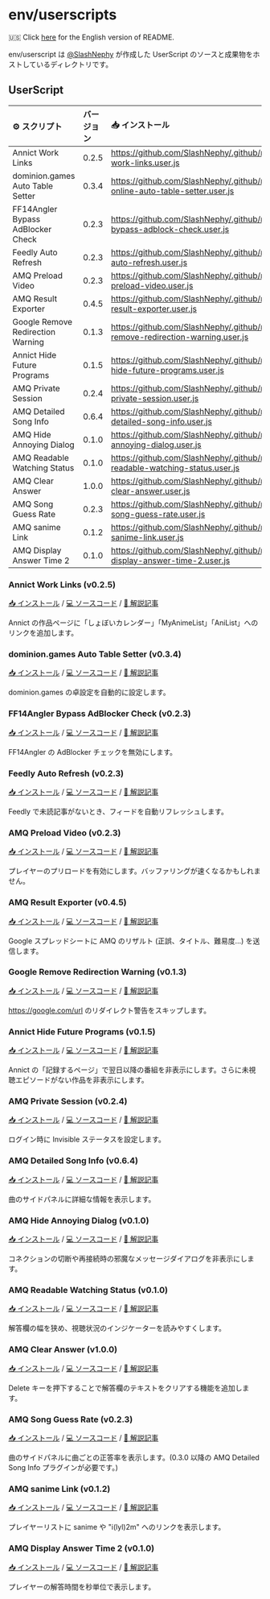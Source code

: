# env/userscripts

🇺🇸 Click [here](https://github.com/SlashNephy/.github/blob/master/env/userscript/README.md) for the English version of README.

env/userscript は [@SlashNephy](https://github.com/SlashNephy) が作成した UserScript のソースと成果物をホストしているディレクトリです。

## UserScript

| ⚙ スクリプト                      | バージョン | 📥 インストール                                                                                                |
| :-------------------------------- | :--------- | :------------------------------------------------------------------------------------------------------------- |
| Annict Work Links                 | 0.2.5      | https://github.com/SlashNephy/.github/raw/master/env/userscript/dist/annict-work-links.user.js                 |
| dominion.games Auto Table Setter  | 0.3.4      | https://github.com/SlashNephy/.github/raw/master/env/userscript/dist/dominion-online-auto-table-setter.user.js |
| FF14Angler Bypass AdBlocker Check | 0.2.3      | https://github.com/SlashNephy/.github/raw/master/env/userscript/dist/ff14angler-bypass-adblock-check.user.js   |
| Feedly Auto Refresh               | 0.2.3      | https://github.com/SlashNephy/.github/raw/master/env/userscript/dist/feedly-auto-refresh.user.js               |
| AMQ Preload Video                 | 0.2.3      | https://github.com/SlashNephy/.github/raw/master/env/userscript/dist/amq-preload-video.user.js                 |
| AMQ Result Exporter               | 0.4.5      | https://github.com/SlashNephy/.github/raw/master/env/userscript/dist/amq-result-exporter.user.js               |
| Google Remove Redirection Warning | 0.1.3      | https://github.com/SlashNephy/.github/raw/master/env/userscript/dist/google-remove-redirection-warning.user.js |
| Annict Hide Future Programs       | 0.1.5      | https://github.com/SlashNephy/.github/raw/master/env/userscript/dist/annict-hide-future-programs.user.js       |
| AMQ Private Session               | 0.2.4      | https://github.com/SlashNephy/.github/raw/master/env/userscript/dist/amq-private-session.user.js               |
| AMQ Detailed Song Info            | 0.6.4      | https://github.com/SlashNephy/.github/raw/master/env/userscript/dist/amq-detailed-song-info.user.js            |
| AMQ Hide Annoying Dialog          | 0.1.0      | https://github.com/SlashNephy/.github/raw/master/env/userscript/dist/amq-hide-annoying-dialog.user.js          |
| AMQ Readable Watching Status      | 0.1.0      | https://github.com/SlashNephy/.github/raw/master/env/userscript/dist/amq-readable-watching-status.user.js      |
| AMQ Clear Answer                  | 1.0.0      | https://github.com/SlashNephy/.github/raw/master/env/userscript/dist/amq-clear-answer.user.js                  |
| AMQ Song Guess Rate               | 0.2.3      | https://github.com/SlashNephy/.github/raw/master/env/userscript/dist/amq-song-guess-rate.user.js               |
| AMQ sanime Link                   | 0.1.2      | https://github.com/SlashNephy/.github/raw/master/env/userscript/dist/amq-sanime-link.user.js                   |
| AMQ Display Answer Time 2         | 0.1.0      | https://github.com/SlashNephy/.github/raw/master/env/userscript/dist/amq-display-answer-time-2.user.js         |

### Annict Work Links (v0.2.5)

[📥 インストール](https://github.com/SlashNephy/.github/raw/master/env/userscript/dist/annict-work-links.user.js) / [💻 ソースコード](https://github.com/SlashNephy/.github/blob/master/env/userscript/src/annict-work-links.ts) / [📖 解説記事](https://scrapbox.io/slashnephy/Annict_%E3%81%AE%E4%BD%9C%E5%93%81%E3%83%9A%E3%83%BC%E3%82%B8%E3%81%AB%E5%90%84%E7%A8%AE%E3%82%B5%E3%82%A4%E3%83%88%E3%81%B8%E3%81%AE%E3%83%AA%E3%83%B3%E3%82%AF%E3%82%92%E8%A1%A8%E7%A4%BA%E3%81%99%E3%82%8B_UserScript)

Annict の作品ページに「しょぼいカレンダー」「MyAnimeList」「AniList」へのリンクを追加します。

### dominion.games Auto Table Setter (v0.3.4)

[📥 インストール](https://github.com/SlashNephy/.github/raw/master/env/userscript/dist/dominion-online-auto-table-setter.user.js) / [💻 ソースコード](https://github.com/SlashNephy/.github/blob/master/env/userscript/src/dominion-online-auto-table-setter.ts) / [📖 解説記事](https://scrapbox.io/slashnephy/Dominion_Online_%E3%81%AE%E5%8D%93%E3%82%92%E8%87%AA%E5%8B%95%E3%81%A7%E8%A8%AD%E5%AE%9A%E3%81%99%E3%82%8B_UserScript)

dominion.games の卓設定を自動的に設定します。

### FF14Angler Bypass AdBlocker Check (v0.2.3)

[📥 インストール](https://github.com/SlashNephy/.github/raw/master/env/userscript/dist/ff14angler-bypass-adblock-check.user.js) / [💻 ソースコード](https://github.com/SlashNephy/.github/blob/master/env/userscript/src/ff14angler-bypass-adblock-check.ts) / [📖 解説記事](https://scrapbox.io/slashnephy/%E7%8C%AB%E3%81%AF%E3%81%8A%E8%85%B9%E3%81%8C%E3%81%99%E3%81%84%E3%81%9F%E3%81%AE%E5%BA%83%E5%91%8A%E3%83%96%E3%83%AD%E3%83%83%E3%82%AF%E6%A4%9C%E7%9F%A5%E3%82%92%E5%9B%9E%E9%81%BF%E3%81%99%E3%82%8B_UserScript)

FF14Angler の AdBlocker チェックを無効にします。

### Feedly Auto Refresh (v0.2.3)

[📥 インストール](https://github.com/SlashNephy/.github/raw/master/env/userscript/dist/feedly-auto-refresh.user.js) / [💻 ソースコード](https://github.com/SlashNephy/.github/blob/master/env/userscript/src/feedly-auto-refresh.ts) / [📖 解説記事](https://scrapbox.io/slashnephy/Feedly_%E3%81%A7%E6%9C%AA%E8%AA%AD%E8%A8%98%E4%BA%8B%E3%81%8C%E3%81%AA%E3%81%84%E3%81%A8%E3%81%8D%E3%80%81%E3%83%95%E3%82%A3%E3%83%BC%E3%83%89%E3%82%92%E8%87%AA%E5%8B%95%E3%83%AA%E3%83%95%E3%83%AC%E3%83%83%E3%82%B7%E3%83%A5%E3%81%99%E3%82%8B_UserScript)

Feedly で未読記事がないとき、フィードを自動リフレッシュします。

### AMQ Preload Video (v0.2.3)

[📥 インストール](https://github.com/SlashNephy/.github/raw/master/env/userscript/dist/amq-preload-video.user.js) / [💻 ソースコード](https://github.com/SlashNephy/.github/blob/master/env/userscript/src/amq-preload-video.ts) / [📖 解説記事](https://scrapbox.io/slashnephy/AMQ_%E3%81%AE%E3%83%A1%E3%83%87%E3%82%A3%E3%82%A2%E3%82%92%E3%83%97%E3%83%AA%E3%83%AD%E3%83%BC%E3%83%89%E3%81%95%E3%81%9B%E3%82%8B_UserScript)

プレイヤーのプリロードを有効にします。バッファリングが速くなるかもしれません。

### AMQ Result Exporter (v0.4.5)

[📥 インストール](https://github.com/SlashNephy/.github/raw/master/env/userscript/dist/amq-result-exporter.user.js) / [💻 ソースコード](https://github.com/SlashNephy/.github/blob/master/env/userscript/src/amq-result-exporter.ts) / [📖 解説記事](https://scrapbox.io/slashnephy/AMQ_%E3%81%AE%E3%83%AA%E3%82%B6%E3%83%AB%E3%83%88%E3%82%92_Google_%E3%82%B9%E3%83%97%E3%83%AC%E3%83%83%E3%83%89%E3%82%B7%E3%83%BC%E3%83%88%E3%81%AB%E9%80%81%E4%BF%A1%E3%81%99%E3%82%8B_UserScript)

Google スプレッドシートに AMQ のリザルト (正誤、タイトル、難易度...) を送信します。

### Google Remove Redirection Warning (v0.1.3)

[📥 インストール](https://github.com/SlashNephy/.github/raw/master/env/userscript/dist/google-remove-redirection-warning.user.js) / [💻 ソースコード](https://github.com/SlashNephy/.github/blob/master/env/userscript/src/google-remove-redirection-warning.ts) / [📖 解説記事](https://scrapbox.io/slashnephy/Google_%E3%82%B9%E3%83%97%E3%83%AC%E3%83%83%E3%83%88%E3%82%B7%E3%83%BC%E3%83%88%E5%86%85%E3%81%AE%E3%83%AA%E3%83%B3%E3%82%AF%E3%82%92%E8%B8%8F%E3%82%93%E3%81%A0%E9%9A%9B%E3%81%AE%E3%83%AA%E3%83%80%E3%82%A4%E3%83%AC%E3%82%AF%E3%83%88%E8%AD%A6%E5%91%8A%E3%82%92%E3%82%B9%E3%82%AD%E3%83%83%E3%83%97%E3%81%99%E3%82%8B_UserScript)

https://google.com/url のリダイレクト警告をスキップします。

### Annict Hide Future Programs (v0.1.5)

[📥 インストール](https://github.com/SlashNephy/.github/raw/master/env/userscript/dist/annict-hide-future-programs.user.js) / [💻 ソースコード](https://github.com/SlashNephy/.github/blob/master/env/userscript/src/annict-hide-future-programs.ts) / [📖 解説記事](https://scrapbox.io/slashnephy/Annict_%E3%81%AE%E8%A8%98%E9%8C%B2%E3%83%9A%E3%83%BC%E3%82%B8%E3%81%A7%E6%9C%AA%E6%9D%A5%E3%81%AE%E6%94%BE%E9%80%81%E4%BA%88%E5%AE%9A%E3%82%92%E9%9D%9E%E8%A1%A8%E7%A4%BA%E3%81%AB%E3%81%99%E3%82%8B_UserScript)

Annict の「記録するページ」で翌日以降の番組を非表示にします。さらに未視聴エピソードがない作品を非表示にします。

### AMQ Private Session (v0.2.4)

[📥 インストール](https://github.com/SlashNephy/.github/raw/master/env/userscript/dist/amq-private-session.user.js) / [💻 ソースコード](https://github.com/SlashNephy/.github/blob/master/env/userscript/src/amq-private-session.ts) / [📖 解説記事](https://scrapbox.io/slashnephy/AMQ_%E3%81%AE%E3%83%AD%E3%82%B0%E3%82%A4%E3%83%B3%E7%8A%B6%E6%B3%81%E3%82%92%E9%9A%A0%E3%81%99_UserScript)

ログイン時に Invisible ステータスを設定します。

### AMQ Detailed Song Info (v0.6.4)

[📥 インストール](https://github.com/SlashNephy/.github/raw/master/env/userscript/dist/amq-detailed-song-info.user.js) / [💻 ソースコード](https://github.com/SlashNephy/.github/blob/master/env/userscript/src/amq-detailed-song-info.ts) / [📖 解説記事](https://scrapbox.io/slashnephy/AMQ_%E3%81%A7%E6%9B%B2%E3%81%AE%E3%82%B5%E3%82%A4%E3%83%89%E3%83%91%E3%83%8D%E3%83%AB%E3%81%AB%E8%A9%B3%E7%B4%B0%E6%83%85%E5%A0%B1%E3%82%92%E8%A1%A8%E7%A4%BA%E3%81%99%E3%82%8B_UserScript)

曲のサイドパネルに詳細な情報を表示します。

### AMQ Hide Annoying Dialog (v0.1.0)

[📥 インストール](https://github.com/SlashNephy/.github/raw/master/env/userscript/dist/amq-hide-annoying-dialog.user.js) / [💻 ソースコード](https://github.com/SlashNephy/.github/blob/master/env/userscript/src/amq-hide-annoying-dialog.ts) / [📖 解説記事](https://scrapbox.io/slashnephy/AMQ_%E3%81%A7%E9%82%AA%E9%AD%94%E3%81%AA%E3%83%A1%E3%83%83%E3%82%BB%E3%83%BC%E3%82%B8%E3%83%80%E3%82%A4%E3%82%A2%E3%83%AD%E3%82%B0%E3%82%92%E9%9D%9E%E8%A1%A8%E7%A4%BA%E3%81%AB%E3%81%99%E3%82%8B_UserScript)

コネクションの切断や再接続時の邪魔なメッセージダイアログを非表示にします。

### AMQ Readable Watching Status (v0.1.0)

[📥 インストール](https://github.com/SlashNephy/.github/raw/master/env/userscript/dist/amq-readable-watching-status.user.js) / [💻 ソースコード](https://github.com/SlashNephy/.github/blob/master/env/userscript/src/amq-readable-watching-status.ts) / [📖 解説記事](https://scrapbox.io/slashnephy/AMQ_%E3%81%A7%E9%82%AA%E9%AD%94%E3%81%AA%E3%83%A1%E3%83%83%E3%82%BB%E3%83%BC%E3%82%B8%E3%83%80%E3%82%A4%E3%82%A2%E3%83%AD%E3%82%B0%E3%82%92%E9%9D%9E%E8%A1%A8%E7%A4%BA%E3%81%AB%E3%81%99%E3%82%8B_UserScript)

解答欄の幅を狭め、視聴状況のインジケーターを読みやすくします。

### AMQ Clear Answer (v1.0.0)

[📥 インストール](https://github.com/SlashNephy/.github/raw/master/env/userscript/dist/amq-clear-answer.user.js) / [💻 ソースコード](https://github.com/SlashNephy/.github/blob/master/env/userscript/src/amq-clear-answer.ts) / [📖 解説記事]()

Delete キーを押下することで解答欄のテキストをクリアする機能を追加します。

### AMQ Song Guess Rate (v0.2.3)

[📥 インストール](https://github.com/SlashNephy/.github/raw/master/env/userscript/dist/amq-song-guess-rate.user.js) / [💻 ソースコード](https://github.com/SlashNephy/.github/blob/master/env/userscript/src/amq-song-guess-rate.ts) / [📖 解説記事](https://scrapbox.io/slashnephy/AMQ_%E3%81%A7%E6%9B%B2%E3%81%94%E3%81%A8%E3%81%AE%E6%AD%A3%E7%AD%94%E7%8E%87%E3%82%92%E8%A1%A8%E7%A4%BA%E3%81%99%E3%82%8B_UserScript)

曲のサイドパネルに曲ごとの正答率を表示します。(0.3.0 以降の AMQ Detailed Song Info プラグインが必要です。)

### AMQ sanime Link (v0.1.2)

[📥 インストール](https://github.com/SlashNephy/.github/raw/master/env/userscript/dist/amq-sanime-link.user.js) / [💻 ソースコード](https://github.com/SlashNephy/.github/blob/master/env/userscript/src/amq-sanime-link.ts) / [📖 解説記事](<https://scrapbox.io/slashnephy/AMQ_%E3%81%A7_sanime_%E3%82%84_i(lyl)2m_%E3%81%B8%E3%81%AE%E3%83%AA%E3%83%B3%E3%82%AF%E3%82%92%E8%A1%A8%E7%A4%BA%E3%81%99%E3%82%8B_UserScript>)

プレイヤーリストに sanime や "i(lyl)2m" へのリンクを表示します。

### AMQ Display Answer Time 2 (v0.1.0)

[📥 インストール](https://github.com/SlashNephy/.github/raw/master/env/userscript/dist/amq-display-answer-time-2.user.js) / [💻 ソースコード](https://github.com/SlashNephy/.github/blob/master/env/userscript/src/amq-display-answer-time-2.ts) / [📖 解説記事](https://scrapbox.io/slashnephy/AMQ_%E3%81%A7%E8%A7%A3%E7%AD%94%E6%99%82%E9%96%93%E3%82%92%E7%A7%92%E5%8D%98%E4%BD%8D%E3%81%A7%E8%A1%A8%E7%A4%BA%E3%81%99%E3%82%8B_UserScript)

プレイヤーの解答時間を秒単位で表示します。
